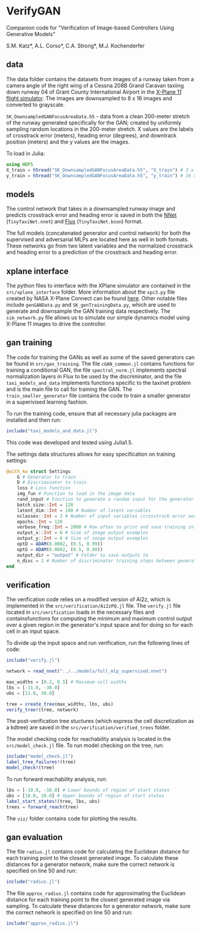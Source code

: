 # VerifyGAN
Companion code for "Verification of Image-based Controllers Using Generative Models"

S.M. Katz*, A.L. Corso*, C.A. Strong*, M.J. Kochenderfer

## data
The data folder contains the datasets from images of a runway taken from a camera angle of the right wing of a Cessna 208B Grand Caravan taxiing down runway 04 of Grant County International Airport in the [X-Plane 11 flight simulator](https://www.x-plane.com/). The images are downsampled to 8 x 16 images and converted to grayscale.

`SK_DownsampledGANFocusAreaData.h5` - data from a clean 200-meter stretch of the runway generated specifically for the GAN; created by uniformly sampling random locations in the 200-meter stretch. X values are the labels of crosstrack error (meters), heading error (degrees), and downtrack position (meters) and the y values are the images.

To load in Julia:
```julia
using HDF5
X_train = h5read("SK_DownsampledGANFocusAreaData.h5", "X_train") # 3 x 10000
y_train = h5read("SK_DownsampledGANFocusAreaData.h5", "y_train") # 16 x 8 x 10000
```

## models
The control network that takes in a downsampled runway image and predicts crosstrack error and heading error is saved in both the [NNet](https://github.com/sisl/NNet) (`TinyTaxiNet.nnet`) and [Flux](https://fluxml.ai/) (`TinyTaxiNet.bson`) format.

The full models (concatenated generator and control network) for both the supervised and adversarial MLPs are located here as well in both formats. These networks go from two latent variables and the normalized crosstrack and heading error to a prediction of the crosstrack and heading error.

## xplane interface
The python files to interface with the XPlane simulator are contained in the `src/xplane_interface` folder. More information about the `xpc3.py` file created by NASA X-Plane Connect can be found [here](https://github.com/nasa/XPlaneConnect). Other notable files include `genGANData.py` and `SK_genTrainingData.py`, which are used to generate and downsample the GAN training data respectively. The `sim_network.py` file allows us to simulate our simple dynamics model using X-Plane 11 images to drive the controller.

## gan training
The code for training the GANs as well as some of the saved generators can be found in `src/gan_training`. The file `cGAN_common.jl` contains functions for training a conditional GAN, the file `spectral_norm.jl` implements spectral normalization layers in Flux to be used by the discriminator, and the file `taxi_models_and_data` implements functions specific to the taxinet problem and is the main file to call for training the GAN. The `train_smaller_generator` file contains the code to train a smaller generator in a superivised learning fashion.

To run the training code, ensure that all necessary julia packages are installed and then run:
```julia
include("taxi_models_and_data.jl")
```
This code was developed and tested using Julia1.5.

The settings data structures allows for easy specification on training settings:

```julia
@with_kw struct Settings
	G # Generator to train
	D # Discriminator to train
	loss # Loss function
	img_fun # Function to load in the image data
	rand_input # Function to generate a random input for the generator
	batch_size::Int = 128
	latent_dim::Int = 100 # Number of latent variables
	nclasses::Int = 2 # Number of input variables (crosstrack error and heading error)
	epochs::Int = 120
	verbose_freq::Int = 2000 # How often to print and save training info
	output_x::Int = 6 # Size of image output examples
	output_y::Int = 6 # Size of image output examples
	optD = ADAM(0.0002, (0.5, 0.99))
	optG = ADAM(0.0002, (0.5, 0.99))
	output_dir = "output" # Folder to save outputs to
	n_disc = 1 # Number of discriminator training steps between generator training step
end
```

## verification
The verification code relies on a modified version of Ai2z, which is implemented in the `src/verification/Ai2zPQ.jl` file. The `verify.jl` file located in `src/verification` loads in the necessary files and containsfunctions for computing the minimum and maximum control output over a given region in the generator's input space and for doing so for each cell in an input space.

To divide up the input space and run verification, run the following lines of code:

```julia
include("verify.jl")

network = read_nnet("../../models/full_mlp_supervised.nnet")

max_widths = [0.2, 0.5] # Maximum cell widths
lbs = [-11.0, -30.0]
ubs = [11.0, 30.0]

tree = create_tree(max_widths, lbs, ubs)
verify_tree!(tree, network)
```

The post-verification tree stuctures (which express the cell discretization as a kdtree) are saved in the `src/verification/verified_trees` folder.

The model checking code for reachability analysis is located in the `src/model_check.jl` file. To run model checking on the tree, run:

```julia
include("model_check.jl")
label_tree_failures!(tree)
model_check!(tree)
```

To run forward reachability analysis, run:

```julia
lbs = [-10.0, -10.0] # Lower bounds of region of start states
ubs = [10.0, 10.0] # Upper bounds of region of start states
label_start_states!(tree, lbs, ubs)
trees = forward_reach(tree)
```

The `viz/` folder contains code for plotting the results.

## gan evaluation
The file `radius.jl` contains code for calculating the Euclidean distance for each training point to the closest generated image. To calculate these distances for a generator network, make sure the correct network is specified on line 50 and run:

```julia
include("radius.jl")
```

The file `approx_radius.jl` contains code for approximating the Euclidean distance for each training point to the closest generated image via sampling. To calculate these distances for a generator network, make sure the correct network is specified on line 50 and run:

```julia
include("approx_radius.jl")
```